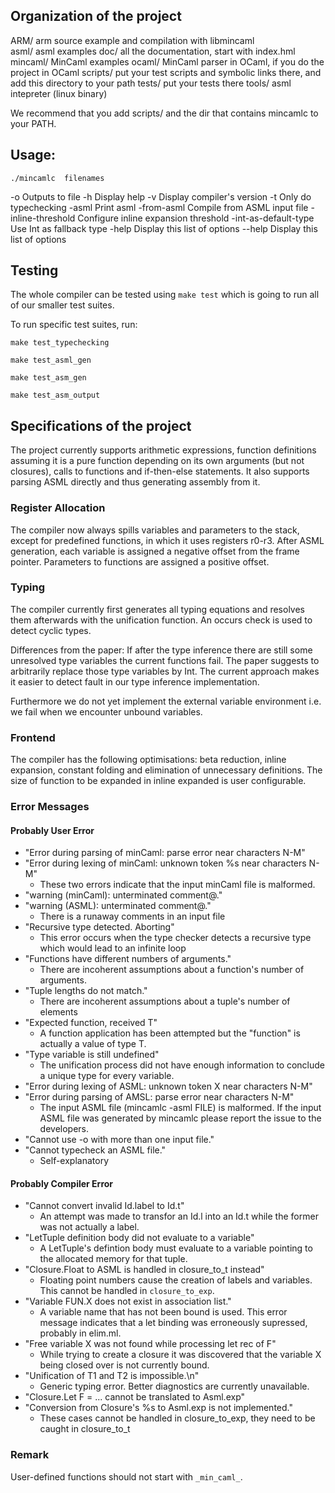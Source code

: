 ## Organization of the project

ARM/     arm source example and compilation with libmincaml   
asml/    asml examples
doc/     all the documentation, start with index.hml
mincaml/ MinCaml examples
ocaml/   MinCaml parser in OCaml, if you do the project in OCaml
scripts/ put your test scripts and symbolic links there, and add this 
         directory to your path
tests/   put your tests there
tools/   asml intepreter (linux binary)

We recommend that you add scripts/ and the dir that contains mincamlc to your
PATH.


## Usage:

  `./mincamlc  filenames`

  -o                     Outputs to file <file>
  -h                     Display help
  -v                     Display compiler's version
  -t                     Only do typechecking
  -asml                  Print asml
  -from-asml             Compile from ASML input file
  -inline-threshold      Configure inline expansion threshold
  -int-as-default-type   Use Int as fallback type
  -help                  Display this list of options
  --help                 Display this list of options

## Testing

The whole compiler can be tested using `make test` which is going to run
all of our smaller test suites.

To run specific test suites, run:

`make test_typechecking`

`make test_asml_gen`

`make test_asm_gen`

`make test_asm_output`

## Specifications of the project

The project currently supports arithmetic expressions, function definitions 
assuming it is a pure function depending on its own arguments (but not
closures), calls to functions and if-then-else statements.
It also supports parsing ASML directly and thus generating assembly from it.

### Register Allocation

The compiler now always spills variables and parameters to the stack, except
for predefined functions, in which it uses registers r0-r3.
After ASML generation, each variable is assigned a negative offset from the
frame pointer.
Parameters to functions are assigned a positive offset.

### Typing

The compiler currently first generates all typing equations and resolves them
afterwards with the unification function. An occurs check is used to detect
cyclic types.

Differences from the paper: If after the type inference there are still some
unresolved type variables the current functions fail. The paper suggests to
arbitrarily replace those type variables by Int. The current approach makes it
easier to detect fault in our type inference implementation.

Furthermore we do not yet implement the external variable environment i.e. we
fail when we encounter unbound variables.

### Frontend
The compiler has the following optimisations: beta reduction, inline expansion, constant folding and elimination of unnecessary definitions. The size of function to be expanded in inline expanded is user configurable.


### Error Messages
#### Probably User Error
- "Error during parsing of minCaml: parse error near characters N-M"
- "Error during lexing of minCaml: unknown token %s near characters N-M"
  - These two errors indicate that the input minCaml file is malformed.
- "warning (minCaml): unterminated comment@."
- "warning (ASML): unterminated comment@."
  - There is a runaway comments in an input file
- "Recursive type detected. Aborting"
  - This error occurs when the type checker detects a recursive type which would lead to an infinite loop
- "Functions have different numbers of arguments."
  - There are incoherent assumptions about a function's number of arguments.
- "Tuple lengths do not match."
  - There are incoherent assumptions about a tuple's number of elements
- "Expected function, received T"
  - A function application has been attempted but the "function" is actually a value of type T.
- "Type variable is still undefined"
  - The unification process did not have enough information to conclude a unique type for every variable.
- "Error during lexing of ASML: unknown token X near characters N-M"
- "Error during parsing of AMSL: parse error near characters N-M"
  - The input ASML file (mincamlc -asml FILE) is malformed. If the input ASML file was generated by mincamlc please report the issue to the developers.
- "Cannot use -o with more than one input file."
- "Cannot typecheck an ASML file."
  - Self-explanatory

#### Probably Compiler Error
- "Cannot convert invalid Id.label to Id.t"
  - An attempt was made to transfor an Id.l into an Id.t while the former was not actually a label.
- "LetTuple definition body did not evaluate to a variable"
  - A LetTuple's defintion body must evaluate to a variable pointing to the allocated memory for that tuple.
- "Closure.Float to ASML is handled in closure_to_t instead"
  - Floating point numbers cause the creation of labels and variables. This cannot be handled in `closure_to_exp`.
- "Variable FUN.X does not exist in association list."
  - A variable name that has not been bound is used. This error message indicates that a let binding was erroneously supressed, probably in elim.ml.
- "Free variable X was not found while processing let rec of F"
  - While trying to create a closure it was discovered that the variable X being closed over is not currently bound.
- "Unification of T1 and T2 is impossible.\n"
  - Generic typing error. Better diagnostics are currently unavailable.
- "Closure.Let F = ... cannot be translated to Asml.exp"
- "Conversion from Closure's %s to Asml.exp is not implemented."
  - These cases cannot be handled in closure_to_exp, they need to be caught in closure_to_t

### Remark

User-defined functions should not start with `_min_caml_`.
